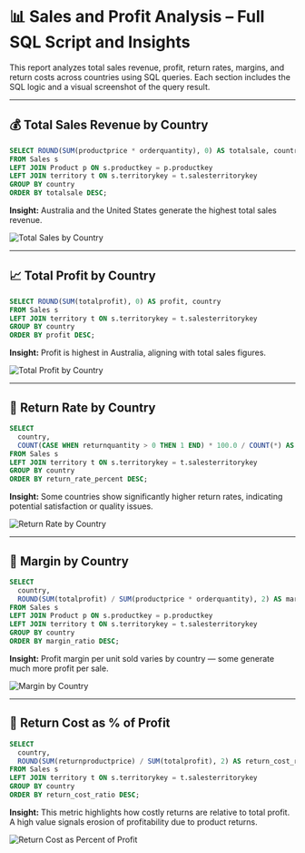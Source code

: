 # 📊 Sales and Profit Analysis – Full SQL Script and Insights

This report analyzes total sales revenue, profit, return rates, margins, and return costs across countries using SQL queries. Each section includes the SQL logic and a visual screenshot of the query result.

---

## 💰 Total Sales Revenue by Country

```sql
SELECT ROUND(SUM(productprice * orderquantity), 0) AS totalsale, country
FROM Sales s
LEFT JOIN Product p ON s.productkey = p.productkey
LEFT JOIN territory t ON s.territorykey = t.salesterritorykey
GROUP BY country
ORDER BY totalsale DESC;
```

**Insight:** Australia and the United States generate the highest total sales revenue.

![Total Sales by Country](../Images/Total_Sales_by_Country.png)

---

## 📈 Total Profit by Country

```sql
SELECT ROUND(SUM(totalprofit), 0) AS profit, country
FROM Sales s
LEFT JOIN territory t ON s.territorykey = t.salesterritorykey
GROUP BY country
ORDER BY profit DESC;
```

**Insight:** Profit is highest in Australia, aligning with total sales figures.

![Total Profit by Country](../Images/Australia_-_Total_profit_-_Return_-_Margin_-_returnproductprice_over_total_profit.png)

---

## 🔄 Return Rate by Country

```sql
SELECT 
  country,
  COUNT(CASE WHEN returnquantity > 0 THEN 1 END) * 100.0 / COUNT(*) AS return_rate_percent
FROM Sales s
LEFT JOIN territory t ON s.territorykey = t.salesterritorykey
GROUP BY country
ORDER BY return_rate_percent DESC;
```

**Insight:** Some countries show significantly higher return rates, indicating potential satisfaction or quality issues.

![Return Rate by Country](../Images/Return_Rate_by_Country.png)

---

## 💸 Margin by Country

```sql
SELECT 
  country,
  ROUND(SUM(totalprofit) / SUM(productprice * orderquantity), 2) AS margin_ratio
FROM Sales s
LEFT JOIN Product p ON s.productkey = p.productkey
LEFT JOIN territory t ON s.territorykey = t.salesterritorykey
GROUP BY country
ORDER BY margin_ratio DESC;
```

**Insight:** Profit margin per unit sold varies by country — some generate much more profit per sale.

![Margin by Country](../Images/Margin_by_Country.png)

---

## 🚫 Return Cost as % of Profit

```sql
SELECT 
  country,
  ROUND(SUM(returnproductprice) / SUM(totalprofit), 2) AS return_cost_ratio
FROM Sales s
LEFT JOIN territory t ON s.territorykey = t.salesterritorykey
GROUP BY country
ORDER BY return_cost_ratio DESC;
```

**Insight:** This metric highlights how costly returns are relative to total profit. A high value signals erosion of profitability due to product returns.

![Return Cost as Percent of Profit](../Images/ReturnProductPrice_over_Total_Profit.png)
